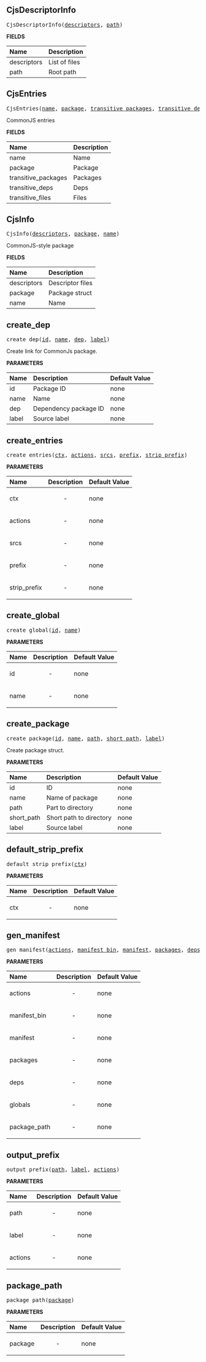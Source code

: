 <!-- Generated with Stardoc: http://skydoc.bazel.build -->

<a id="#CjsDescriptorInfo"></a>

## CjsDescriptorInfo

<pre>
CjsDescriptorInfo(<a href="#CjsDescriptorInfo-descriptors">descriptors</a>, <a href="#CjsDescriptorInfo-path">path</a>)
</pre>

**FIELDS**

| Name                                                  | Description   |
| :---------------------------------------------------- | :------------ |
| <a id="CjsDescriptorInfo-descriptors"></a>descriptors | List of files |
| <a id="CjsDescriptorInfo-path"></a>path               | Root path     |

<a id="#CjsEntries"></a>

## CjsEntries

<pre>
CjsEntries(<a href="#CjsEntries-name">name</a>, <a href="#CjsEntries-package">package</a>, <a href="#CjsEntries-transitive_packages">transitive_packages</a>, <a href="#CjsEntries-transitive_deps">transitive_deps</a>, <a href="#CjsEntries-transitive_files">transitive_files</a>)
</pre>

CommonJS entries

**FIELDS**

| Name                                                           | Description |
| :------------------------------------------------------------- | :---------- |
| <a id="CjsEntries-name"></a>name                               | Name        |
| <a id="CjsEntries-package"></a>package                         | Package     |
| <a id="CjsEntries-transitive_packages"></a>transitive_packages | Packages    |
| <a id="CjsEntries-transitive_deps"></a>transitive_deps         | Deps        |
| <a id="CjsEntries-transitive_files"></a>transitive_files       | Files       |

<a id="#CjsInfo"></a>

## CjsInfo

<pre>
CjsInfo(<a href="#CjsInfo-descriptors">descriptors</a>, <a href="#CjsInfo-package">package</a>, <a href="#CjsInfo-name">name</a>)
</pre>

CommonJS-style package

**FIELDS**

| Name                                        | Description      |
| :------------------------------------------ | :--------------- |
| <a id="CjsInfo-descriptors"></a>descriptors | Descriptor files |
| <a id="CjsInfo-package"></a>package         | Package struct   |
| <a id="CjsInfo-name"></a>name               | Name             |

<a id="#create_dep"></a>

## create_dep

<pre>
create_dep(<a href="#create_dep-id">id</a>, <a href="#create_dep-name">name</a>, <a href="#create_dep-dep">dep</a>, <a href="#create_dep-label">label</a>)
</pre>

Create link for CommonJs package.

**PARAMETERS**

| Name                               | Description           | Default Value |
| :--------------------------------- | :-------------------- | :------------ |
| <a id="create_dep-id"></a>id       | Package ID            | none          |
| <a id="create_dep-name"></a>name   | Name                  | none          |
| <a id="create_dep-dep"></a>dep     | Dependency package ID | none          |
| <a id="create_dep-label"></a>label | Source label          | none          |

<a id="#create_entries"></a>

## create_entries

<pre>
create_entries(<a href="#create_entries-ctx">ctx</a>, <a href="#create_entries-actions">actions</a>, <a href="#create_entries-srcs">srcs</a>, <a href="#create_entries-prefix">prefix</a>, <a href="#create_entries-strip_prefix">strip_prefix</a>)
</pre>

**PARAMETERS**

| Name                                                 | Description               | Default Value |
| :--------------------------------------------------- | :------------------------ | :------------ |
| <a id="create_entries-ctx"></a>ctx                   | <p align="center"> - </p> | none          |
| <a id="create_entries-actions"></a>actions           | <p align="center"> - </p> | none          |
| <a id="create_entries-srcs"></a>srcs                 | <p align="center"> - </p> | none          |
| <a id="create_entries-prefix"></a>prefix             | <p align="center"> - </p> | none          |
| <a id="create_entries-strip_prefix"></a>strip_prefix | <p align="center"> - </p> | none          |

<a id="#create_global"></a>

## create_global

<pre>
create_global(<a href="#create_global-id">id</a>, <a href="#create_global-name">name</a>)
</pre>

**PARAMETERS**

| Name                                | Description               | Default Value |
| :---------------------------------- | :------------------------ | :------------ |
| <a id="create_global-id"></a>id     | <p align="center"> - </p> | none          |
| <a id="create_global-name"></a>name | <p align="center"> - </p> | none          |

<a id="#create_package"></a>

## create_package

<pre>
create_package(<a href="#create_package-id">id</a>, <a href="#create_package-name">name</a>, <a href="#create_package-path">path</a>, <a href="#create_package-short_path">short_path</a>, <a href="#create_package-label">label</a>)
</pre>

Create package struct.

**PARAMETERS**

| Name                                             | Description             | Default Value |
| :----------------------------------------------- | :---------------------- | :------------ |
| <a id="create_package-id"></a>id                 | ID                      | none          |
| <a id="create_package-name"></a>name             | Name of package         | none          |
| <a id="create_package-path"></a>path             | Part to directory       | none          |
| <a id="create_package-short_path"></a>short_path | Short path to directory | none          |
| <a id="create_package-label"></a>label           | Source label            | none          |

<a id="#default_strip_prefix"></a>

## default_strip_prefix

<pre>
default_strip_prefix(<a href="#default_strip_prefix-ctx">ctx</a>)
</pre>

**PARAMETERS**

| Name                                     | Description               | Default Value |
| :--------------------------------------- | :------------------------ | :------------ |
| <a id="default_strip_prefix-ctx"></a>ctx | <p align="center"> - </p> | none          |

<a id="#gen_manifest"></a>

## gen_manifest

<pre>
gen_manifest(<a href="#gen_manifest-actions">actions</a>, <a href="#gen_manifest-manifest_bin">manifest_bin</a>, <a href="#gen_manifest-manifest">manifest</a>, <a href="#gen_manifest-packages">packages</a>, <a href="#gen_manifest-deps">deps</a>, <a href="#gen_manifest-globals">globals</a>, <a href="#gen_manifest-package_path">package_path</a>)
</pre>

**PARAMETERS**

| Name                                               | Description               | Default Value |
| :------------------------------------------------- | :------------------------ | :------------ |
| <a id="gen_manifest-actions"></a>actions           | <p align="center"> - </p> | none          |
| <a id="gen_manifest-manifest_bin"></a>manifest_bin | <p align="center"> - </p> | none          |
| <a id="gen_manifest-manifest"></a>manifest         | <p align="center"> - </p> | none          |
| <a id="gen_manifest-packages"></a>packages         | <p align="center"> - </p> | none          |
| <a id="gen_manifest-deps"></a>deps                 | <p align="center"> - </p> | none          |
| <a id="gen_manifest-globals"></a>globals           | <p align="center"> - </p> | none          |
| <a id="gen_manifest-package_path"></a>package_path | <p align="center"> - </p> | none          |

<a id="#output_prefix"></a>

## output_prefix

<pre>
output_prefix(<a href="#output_prefix-path">path</a>, <a href="#output_prefix-label">label</a>, <a href="#output_prefix-actions">actions</a>)
</pre>

**PARAMETERS**

| Name                                      | Description               | Default Value |
| :---------------------------------------- | :------------------------ | :------------ |
| <a id="output_prefix-path"></a>path       | <p align="center"> - </p> | none          |
| <a id="output_prefix-label"></a>label     | <p align="center"> - </p> | none          |
| <a id="output_prefix-actions"></a>actions | <p align="center"> - </p> | none          |

<a id="#package_path"></a>

## package_path

<pre>
package_path(<a href="#package_path-package">package</a>)
</pre>

**PARAMETERS**

| Name                                     | Description               | Default Value |
| :--------------------------------------- | :------------------------ | :------------ |
| <a id="package_path-package"></a>package | <p align="center"> - </p> | none          |
